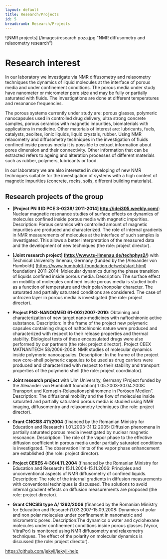 ```yaml
---
layout: default
title: Research/Projects
id: 5
breadcrumb: Research/Projects
---
```

![NMR projects] (/images/research poza.jpg "NMR diffusometry and relaxometry research")

Research interest
=================

In our laboratory we investigate via NMR diffusometry and relaxometry techniques the dynamics of liquid molecules at the interface of porous media and under confinement conditions. The porous media under study have nanometer or micrometer pore size and may be fully or partially saturated with fluids. The investigations are done at different temperatures and resonance frequencies. 

The porous systems currently under study are: porous glasses, polymeric nanocapsules used in controlled drug delivery, ultra strong concrete samples, porous ceramics with magnetic impurities, biomaterials with applications in medicine. Other materials of interest are: lubricants, fuels, catalysts, zeolites, ionic liquids, liquid crystals, rubber. Using NMR relaxometry and diffusometry techniques in the investigation of fluids confined inside porous media it is possible to extract information about pores dimension and their connectivity. Other information that can be extracted refers to ageing and alteration processes of different materials such as rubber, polymers, lubricants or food. 

In our laboratory we are also interested in developing of new NMR techniques suitable for the investigation of systems with a high content of magnetic impurities (concrete, rocks, soils, different building materials).

Research projects of the group
------------------------------

  * **[Project PN II ID PCE 3-0238/ 2011-2014] http://idei305.weebly.com/**: Nuclear magnetic resonance studies of surface effects on dynamics of molecules confined inside porous media with magnetic impurities. Description: Porous ceramics with controlled amount of magnetic impurities are produced and characterized. The role of internal gradients in NMR measurements of molecules at the interface of such samples is investigated. This allows a better interpretation of the measured data and the development of new techniques (the role: project director).

  * **[Joint research project] (http://www.tu-ilmenau.de/techphys2/)** with Technical University Ilmenau, Germany (funded by the [Alexander von Humboldt] (https://www.humboldt-foundation.de/web/start.html) foundation) 2011-2014: Molecular dynamics during the phase transition of liquids confined inside porous media. Description: The surface effect on mobility of molecules confined inside porous media is studied both as a function of temperature and their polar/nonpolar character. The saturated and partially saturated conditions are considered. The case of unfrozen layer in porous media is investigated (the role: project director).

  * **Project PN2-NANOQMED 61-002/2007-2010**: Obtaining and characterization of new target nano-medicines with naftochinonic active substance. Description: In the frame of the project new polymeric capsules containing drugs of naftochinonic nature were produced and characterized with respect to their release properties and thermal stability. Biological tests of these encapsulated drugs were also performed by our partners (the role: project director).
Project CEEX MATNANTECH 58/2006-2008: NMR studies of molecular dynamics inside polymeric nanocapsules. Description:  In the frame of the project new core-shell polymeric capsules to be used as drug carriers were produced and characterized with respect to their stability and transport properties of the polymeric shell (the role: project coordinator).

  * **Joint research project** with Ulm University, Germany  (Project funded by the Alexander von Humboldt foundation) 1.05.2003-30.04.2008: Transport und Kernspin-Relaxationsphänomene in Porösen Medien”. Description: The diffusional mobility and the flow of molecules inside saturated and partially saturated porous media is studied  using NMR imaging, diffusomentry and relaxometry techniques  (the role: project director).

  * **Grant CNCSIS 411/2004** (financed by the Romanian Ministry for Education and Research) 1.01.2003-31.12 2005: Diffusion phenomena in partially saturated porous media investigated by nuclear magnetic resonance. Description: The role of the vapor phase to the effective diffusion coefficient in porous media under partially saturated conditions is investigated. The observation limits of the vapor phase enhancement are established (the role: project director). 

  * **Project CERES 4-36/4.11.2004** (financed by the Romanian Ministry for Education and Research) 15.11.2004-15.11.2006: Principles and unconventional aspects of NMR diffusometry of confined liquids. Description: The role of the internal gradients in diffusion measurements with conventional techniques is discussed. The solutions to avoid internal gradient effects on diffusion measurements are proposed (the role: project director).

  * **Grant CNCSIS type A/ 1292/2006** (financed by the Romanian Ministry for Education and Research)1.03.2007-15.09.2008: Dynamics of polar and non polar molecules under confinement in nanometric and micrometric pores .Description:The dynamics o water and cyclohexane molecules under confinement conditions inside porous glasses (Vycor, VitraPor) is monitored using NMR diffusometry and relaxometry techniques. The effect of the polarity on molecular dynamics is discussed (the role: project director).

https://github.com/jekyll/jekyll-help

